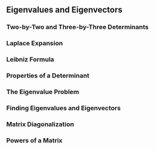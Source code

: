 ## Eigenvalues and Eigenvectors

### Two-by-Two and Three-by-Three Determinants

### Laplace Expansion

### Leibniz Formula

### Properties of a Determinant

### The Eigenvalue Problem

### Finding Eigenvalues and Eigenvectors

### Matrix Diagonalization 

### Powers of a Matrix